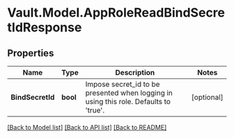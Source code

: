 # Vault.Model.AppRoleReadBindSecretIdResponse

## Properties

Name | Type | Description | Notes
------------ | ------------- | ------------- | -------------
**BindSecretId** | **bool** | Impose secret_id to be presented when logging in using this role. Defaults to &#x27;true&#x27;. | [optional] 

[[Back to Model list]](../README.md#documentation-for-models) [[Back to API list]](../README.md#documentation-for-api-endpoints) [[Back to README]](../README.md)

